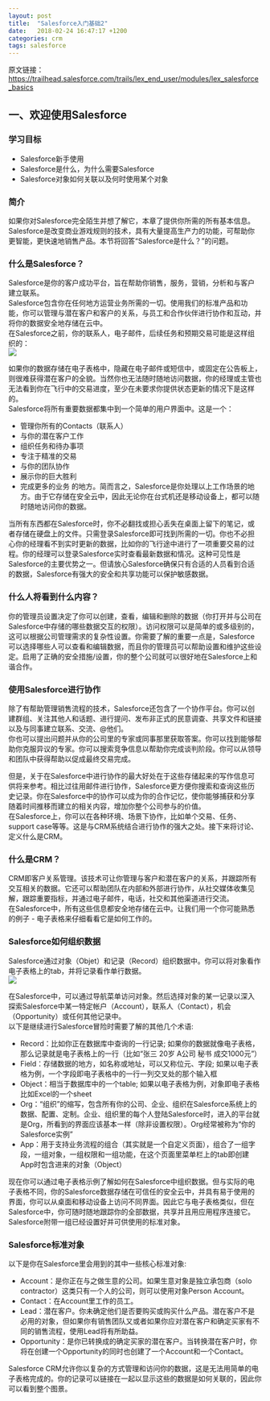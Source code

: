 ```yaml
---
layout: post
title:  "Salesforce入门基础2"
date:   2018-02-24 16:47:17 +1200
categories: crm
tags: salesforce
---
```

原文链接：https://trailhead.salesforce.com/trails/lex_end_user/modules/lex_salesforce_basics  
  
## 一、欢迎使用Salesforce

### 学习目标
* Salesforce新手使用
* Salesforce是什么，为什么需要Salesforce
* Salesforce对象如何关联以及何时使用某个对象
  
### 简介
如果你对Salesforce完全陌生并想了解它，本章了提供你所需的所有基本信息。Salesforce是改变商业游戏规则的技术，具有大量提高生产力的功能，可帮助你更智能，更快速地销售产品。本节将回答“Salesforce是什么？”的问题。  
  
### 什么是Salesforce？
Salesforce是你的客户成功平台，旨在帮助你销售，服务，营销，分析和与客户建立联系。  
Salesforce包含你在任何地方运营业务所需的一切。使用我们的标准产品和功能，你可以管理与潜在客户和客户的关系，与员工和合作伙伴进行协作和互动，并将你的数据安全地存储在云中。  
在Salesforce之前，你的联系人，电子邮件，后续任务和预期交易可能是这样组织的：  
![]("https://res.cloudinary.com/hy4kyit2a/image/upload/doc/trailhead/en-us591a0641f6481b59fe90c5d78716c394.png")
  
如果你的数据存储在电子表格中，隐藏在电子邮件或短信中，或固定在公告板上，则很难获得潜在客户的全貌。当然你也无法随时随地访问数据，你的经理或主管也无法看到你在飞行中的交易进度，至少在未要求你提供状态更新的情况下是这样的。  
Salesforce将所有重要数据都集中到一个简单的用户界面中。这是一个：  
* 管理你所有的Contacts（联系人）
* 与你的潜在客户工作
* 组织任务和待办事项
* 专注于精准的交易
* 与你的团队协作
* 展示你的巨大胜利
* 完成更多的业务
的地方。简而言之，Salesforce是你处理以上工作场景的地方。由于它存储在安全云中，因此无论你在台式机还是移动设备上，都可以随时随地访问你的数据。  
  
当所有东西都在Salesforce时，你不必翻找或担心丢失在桌面上留下的笔记，或者存储在硬盘上的文件。只需登录Salesforce即可找到所需的一切。你也不必担心你的经理看不到实时更新的数据，比如你的飞行途中进行了一项重要交易的过程。你的经理可以登录Salesforce实时查看最新数据和情况。这种可见性是Salesforce的主要优势之一。但请放心Salesforce确保只有合适的人员看到合适的数据，Salesforce有强大的安全和共享功能可以保护敏感数据。  
  
### 什么人将看到什么内容？
你的管理员设置决定了你可以创建，查看，编辑和删除的数据（你打开并与公司在Salesforce中存储的哪些数据交互的权限）。访问权限可以是简单的或多级别的，这可以根据公司管理需求的复杂性设置。你需要了解的重要一点是，Salesforce可以选择哪些人可以查看和编辑数据，而且你的管理员可以帮助设置和维护这些设定。启用了正确的安全措施/设置，你的整个公司就可以很好地在Salesforce上和谐合作。  
  
### 使用Salesforce进行协作
除了有帮助管理销售流程的技术，Salesforce还包含了一个协作平台。你可以创建群组、关注其他人和话题、进行提问、发布非正式的民意调查、共享文件和链接以及与同事建立联系、交流、@他们。  
你也可以提出问题并从你的公司里的专家或同事那里获取答案。你可以找到能够帮助你克服异议的专家。你可以搜索竞争信息以帮助你完成谈判阶段。你可以从领导和团队中获得帮助以促成最终交易完成。  
  
但是，关于在Salesforce中进行协作的最大好处在于这些存储起来的写作信息可供将来参考。相比过往用邮件进行协作，Salesforce更方便你搜索和查询这些历史记录。你在Salesforce中的协作可以成为你的合作记忆，使你能够捕获和分享随着时间推移而建立的相关内容，增加你整个公司参与的价值。  
在Salesforce上，你可以在各种环境、场景下协作，比如单个交易、任务、support case等等。这是与CRM系统结合进行协作的强大之处。接下来将讨论、定义什么是CRM。  
  
### 什么是CRM？
CRM即客户关系管理。该技术可让你管理与客户和潜在客户的关系，并跟踪所有交互相关的数据。它还可以帮助团队在内部和外部进行协作，从社交媒体收集见解，跟踪重要指标，并通过电子邮件，电话，社交和其他渠道进行交流。  
在Salesforce中，所有这些信息都安全地存储在云中。让我们用一个你可能熟悉的例子 - 电子表格来仔细看看它是如何工作的。  
  
### Salesforce如何组织数据
Salesforce通过对象（Objet）和记录（Record）组织数据中。你可以将对象看作电子表格上的tab，并将记录看作单行数据。  
![](https://res.cloudinary.com/hy4kyit2a/image/upload/doc/trailhead/en-us868b9e3f8a1909241d4cab0cc4195bf7.png)
  
在Salesforce中，可以通过导航菜单访问对象。然后选择对象的某一记录以深入探索Salesforce中某一特定帐户（Account），联系人（Contact），机会（Opportunity）或任何其他记录中。  
以下是继续进行Salesforce冒险时需要了解的其他几个术语:  
* Record：比如你正在数据库中查询的一行记录; 如果你的数据就像电子表格，那么记录就是电子表格上的一行（比如“张三 20岁 A公司 秘书 成交1000元”）
* Field：存储数据的地方，如名称或地址，可以又称位元、字段; 如果以电子表格为例，一个字段即电子表格中的一行一列交叉处的那个输入框
* Object：相当于数据库中的一个table; 如果以电子表格为例，对象即电子表格比如Excel的一个sheet
* Org：“组织”的缩写，包含所有你的公司、企业、组织在Salesforce系统上的数据、配置、定制。企业、组织里的每个人登陆Salesforce时，进入的平台就是Org，所看到的界面应该基本一样（除非设置权限）。Org经常被称为“你的Salesforce实例”
* App：用于支持业务流程的组合（其实就是一个自定义页面），组合了一组字段，一组对象，一组权限和一组功能，在这个页面里菜单栏上的tab即创建App时包含进来的对象（Object）
  
现在你可以通过电子表格示例了解如何在Salesforce中组织数据。但与实际的电子表格不同，你的Salesforce数据存储在可信任的安全云中，并具有易于使用的界面，你可以从桌面和移动设备上访问不同界面。因此它与电子表格类似，但在Salesforce中，你可随时随地跟踪你的全部数据，共享并且用应用程序连接它。Salesforce附带一组已经设置好并可供使用的标准对象。  
  
### Salesforce标准对象
以下是你在Salesforce里会用到的其中一些核心标准对象:  
* Account：是你正在与之做生意的公司。如果生意对象是独立承包商（solo contractor）这类只有一个人的公司，则可以使用对象Person Account。
* Contact：在Account里工作的员工。
* Lead：潜在客户。你未确定他们是否要购买或购买什么产品。潜在客户不是必用的对象，但如果你有销售团队又或者如果你应对潜在客户和确定买家有不同的销售流程，使用Lead将有所助益。
* Opportunity：是你已转换成的确定买家的潜在客户。当转换潜在客户时，你将在创建一个Opportunity的同时也创建了一个Account和一个Contact。
  
Salesforce CRM允许你以复杂的方式管理和访问你的数据，这是无法用简单的电子表格完成的。你的记录可以链接在一起以显示这些的数据是如何关联的，因此你可以看到整个图景。  